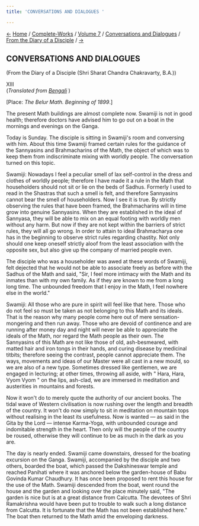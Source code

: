 ```yaml
---
title: 'CONVERSATIONS AND DIALOGUES '

---
```

<div>

[←](scc_xii.htm) [Home](../../../../index.htm) /
[Complete-Works](../../../complete_works.htm) / [Volume
7](../../volume_7_contents.htm) / [Conversations and
Dialogues](../conversations_and_dialogues_contents.htm) / [From the
Diary of a Disciple](from_the_diary_of_a_disciple_contents.htm)
/ [→](scc_xiv.htm)

  

## CONVERSATIONS AND DIALOGUES

(From the Diary of a Disciple (Shri Sharat Chandra Chakravarty, B.A.))

XIII  
(*Translated from [Bengali](swami_shishya_29e7_13.pdf)* )

\[Place: *The Belur Math. Beginning of 1899*.\]

The present Math buildings are almost complete now. Swamiji is not in
good health; therefore doctors have advised him to go out on a boat in
the mornings and evenings on the Ganga.

Today is Sunday. The disciple is sitting in Swamiji's room and
conversing with him. About this time Swamiji framed certain rules for
the guidance of the Sannyasins and Brahmacharins of the Math, the object
of which was to keep them from indiscriminate mixing with worldly
people. The conversation turned on this topic.

Swamiji: Nowadays I feel a peculiar smell of lax self-control in the
dress and clothes of worldly people; therefore I have made it a rule in
the Math that householders should not sit or lie on the beds of Sadhus.
Formerly I used to read in the Shastras that such a smell is felt, and
therefore Sannyasins cannot bear the smell of householders. Now I see it
is true. By strictly observing the rules that have been framed, the
Brahmacharins will in time grow into genuine Sannyasins. When they are
established in the ideal of Sannyasa, they will be able to mix on an
equal footing with worldly men without any harm. But now if they are not
kept within the barriers of strict rules, they will all go wrong. In
order to attain to ideal Brahmacharya one has in the beginning to
observe strict rules regarding chastity. Not only should one keep
oneself strictly aloof from the least association with the opposite sex,
but also give up the company of married people even.

The disciple who was a householder was awed at these words of Swamiji,
felt dejected that he would not be able to associate freely as before
with the Sadhus of the Math and said, "Sir, I feel more intimacy with
the Math and its inmates than with my own family. As if they are known
to me from a long long time. The unbounded freedom that I enjoy in the
Math, I feel nowhere else in the world."

Swamiji: All those who are pure in spirit will feel like that here.
Those who do not feel so must be taken as not belonging to this Math and
its ideals. That is the reason why many people come here out of mere
sensation-mongering and then run away. Those who are devoid of
continence and are running after money day and night will never be able
to appreciate the ideals of the Math, nor regard the Math people as
their own. The Sannyasins of this Math are not like those of old,
ash-besmeared, with matted hair and iron tongs in their hands, and
curing disease by medicinal titbits; therefore seeing the contrast,
people cannot appreciate them. The ways, movements and ideas of our
Master were all cast in a new mould, so we are also of a new type.
Sometimes dressed like gentlemen, we are engaged in lecturing; at other
times, throwing all aside, with " Hara, Hara, Vyom Vyom " on the lips,
ash-clad, we are immersed in meditation and austerities in mountains and
forests.

Now it won't do to merely quote the authority of our ancient books. The
tidal wave of Western civilisation is now rushing over the length and
breadth of the country. It won't do now simply to sit in meditation on
mountain tops without realising in the least its usefulness. Now is
wanted — as said in the Gita by the Lord — intense Karma-Yoga, with
unbounded courage and indomitable strength in the heart. Then only will
the people of the country be roused, otherwise they will continue to be
as much in the dark as you are.

The day is nearly ended. Swamiji came downstairs, dressed for the
boating excursion on the Ganga. Swamiji, accompanied by the disciple and
two others, boarded the boat, which passed the Dakshineswar temple and
reached Panihati where it was anchored below the garden-house of Babu
Govinda Kumar Chaudhury. It has once been proposed to rent this house
for the use of the Math. Swamiji descended from the boat, went round the
house and the garden and looking over the place minutely said, "The
garden is nice but is at a great distance from Calcutta. The devotees of
Shri Ramakrishna would have been put to trouble to walk such a long
distance from Calcutta. It is fortunate that the Math has not been
established here." The boat then returned to the Math amid the
enveloping darkness.

</div>
